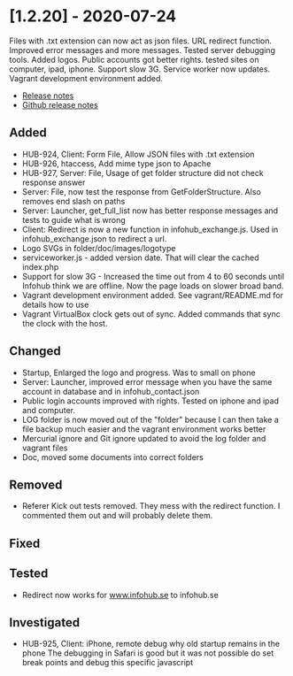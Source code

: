 # [1.2.20] - 2020-07-24
Files with .txt extension can now act as json files. URL redirect function. Improved error messages and more messages. Tested server debugging tools. Added logos. Public accounts got better rights. tested sites on computer, ipad, iphone. Support slow 3G. Service worker now updates. Vagrant development environment added.

* [Release notes](main,release_v1_v1v2_v1v2v20)
* [Github release notes](https://github.com/peterlembke/infohub/releases/tag/v1.2.20)

## Added
* HUB-924, Client: Form File, Allow JSON files with .txt extension
* HUB-926, htaccess, Add mime type json to Apache
* HUB-927, Server: File, Usage of get folder structure did not check response answer
* Server: File, now test the response from GetFolderStructure. Also removes end slash on paths
* Server: Launcher, get_full_list now has better response messages and tests to guide what is wrong
* Client: Redirect is now a new function in infohub_exchange.js. Used in infohub_exchange.json to redirect a url.
* Logo SVGs in folder/doc/images/logotype
* serviceworker.js - added version date. That will clear the cached index.php
* Support for slow 3G - Increased the time out from 4 to 60 seconds until Infohub think we are offline. Now the page loads on slower broad band.
* Vagrant development environment added. See vagrant/README.md for details how to use
* Vagrant VirtualBox clock gets out of sync. Added commands that sync the clock with the host.

## Changed
* Startup, Enlarged the logo and progress. Was to small on phone
* Server: Launcher, improved error message when you have the same account in database and in infohub_contact.json
* Public login accounts improved with rights. Tested on iphone and ipad and computer.
* LOG folder is now moved out of the "folder" because I can then take a file backup much easier and the vagrant environment works better
* Mercurial ignore and Git ignore updated to avoid the log folder and vagrant files
* Doc, moved some documents into correct folders

## Removed
* Referer Kick out tests removed. They mess with the redirect function. I commented them out and will probably delete them.

## Fixed

## Tested
* Redirect now works for www.infohub.se to infohub.se

## Investigated
* HUB-925, Client: iPhone, remote debug why old startup remains in the phone
    The debugging in Safari is good but it was not possible do set break points and debug this specific javascript
